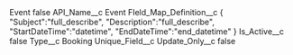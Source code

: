 <?xml version="1.0" encoding="UTF-8"?>
<CustomMetadata xmlns="http://soap.sforce.com/2006/04/metadata" xmlns:xsi="http://www.w3.org/2001/XMLSchema-instance" xmlns:xsd="http://www.w3.org/2001/XMLSchema">
    <label>Event</label>
    <protected>false</protected>
    <values>
        <field>API_Name__c</field>
        <value xsi:type="xsd:string">Event</value>
    </values>
    <values>
        <field>FIeld_Map_Definition__c</field>
        <value xsi:type="xsd:string">{  
 &quot;Subject&quot;:&quot;full_describe&quot;,
 &quot;Description&quot;:&quot;full_describe&quot;,
 &quot;StartDateTime&quot;:&quot;datetime&quot;,
 &quot;EndDateTime&quot;:&quot;end_datetime&quot;
}</value>
    </values>
    <values>
        <field>Is_Active__c</field>
        <value xsi:type="xsd:boolean">false</value>
    </values>
    <values>
        <field>Type__c</field>
        <value xsi:type="xsd:string">Booking</value>
    </values>
    <values>
        <field>Unique_Field__c</field>
        <value xsi:nil="true"/>
    </values>
    <values>
        <field>Update_Only__c</field>
        <value xsi:type="xsd:boolean">false</value>
    </values>
</CustomMetadata>
